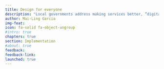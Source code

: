 ```yaml
---
title: Design for everyone
description: "Local governments address making services better, “digital,” and more inclusive—frequently all at once. Local governments are often lead conveners in redesigning public services. As a result, we need an inclusive approach, and one that includes everyone."
author: Mai-Ling Garcia
img-feat: 
icon: fa-solid fa-object-ungroup
#intro: true
chapters: true
section: Implementation
#about: true
feedback: 
feedback-link: 
launched: true
---
```


